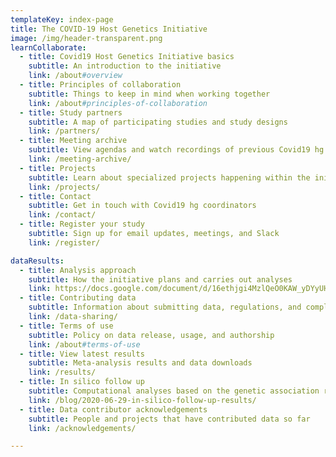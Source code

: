 ```yaml
---
templateKey: index-page
title: The COVID-19 Host Genetics Initiative
image: /img/header-transparent.png
learnCollaborate:
  - title: Covid19 Host Genetics Initiative basics
    subtitle: An introduction to the initiative
    link: /about#overview
  - title: Principles of collaboration
    subtitle: Things to keep in mind when working together
    link: /about#principles-of-collaboration
  - title: Study partners
    subtitle: A map of participating studies and study designs
    link: /partners/
  - title: Meeting archive
    subtitle: View agendas and watch recordings of previous Covid19 hg meetings
    link: /meeting-archive/
  - title: Projects
    subtitle: Learn about specialized projects happening within the initiative
    link: /projects/
  - title: Contact
    subtitle: Get in touch with Covid19 hg coordinators
    link: /contact/
  - title: Register your study
    subtitle: Sign up for email updates, meetings, and Slack
    link: /register/

dataResults:
  - title: Analysis approach
    subtitle: How the initiative plans and carries out analyses
    link: https://docs.google.com/document/d/16ethjgi4MzlQeO0KAW_yDYyUHdB9kKbtfuGW4XYVKQg/edit
  - title: Contributing data
    subtitle: Information about submitting data, regulations, and compliance
    link: /data-sharing/
  - title: Terms of use
    subtitle: Policy on data release, usage, and authorship
    link: /about#terms-of-use
  - title: View latest results
    subtitle: Meta-analysis results and data downloads
    link: /results/
  - title: In silico follow up
    subtitle: Computational analyses based on the genetic association results
    link: /blog/2020-06-29-in-silico-follow-up-results/
  - title: Data contributor acknowledgements
    subtitle: People and projects that have contributed data so far
    link: /acknowledgements/

---
```

